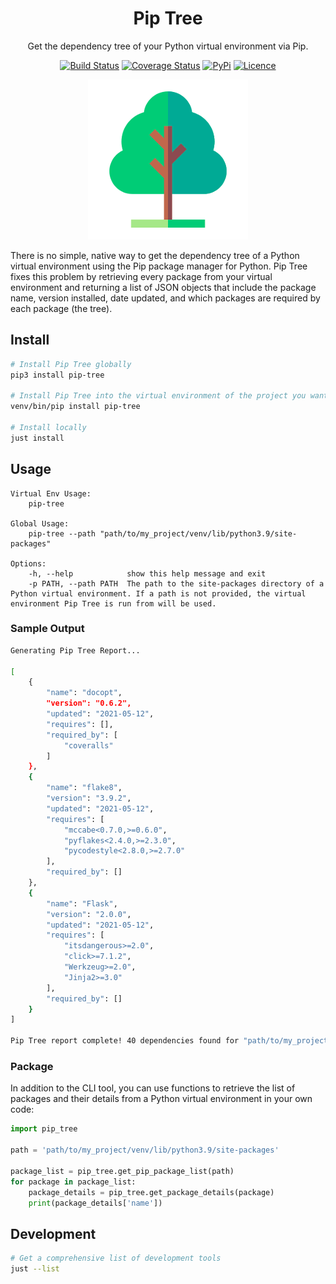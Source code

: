 <div align="center">

# Pip Tree

Get the dependency tree of your Python virtual environment via Pip.

[![Build Status](https://github.com/Justintime50/pip-tree/workflows/build/badge.svg)](https://github.com/Justintime50/pip-tree/actions)
[![Coverage Status](https://coveralls.io/repos/github/Justintime50/pip-tree/badge.svg?branch=main)](https://coveralls.io/github/Justintime50/pip-tree?branch=main)
[![PyPi](https://img.shields.io/pypi/v/pip-tree)](https://pypi.org/project/pip-tree/)
[![Licence](https://img.shields.io/github/license/justintime50/pip-tree)](LICENSE)

<img src="https://raw.githubusercontent.com/justintime50/assets/main/src/pip-tree/showcase.png" alt="Showcase">

</div>

There is no simple, native way to get the dependency tree of a Python virtual environment using the Pip package manager for Python. Pip Tree fixes this problem by retrieving every package from your virtual environment and returning a list of JSON objects that include the package name, version installed, date updated, and which packages are required by each package (the tree).

## Install

```bash
# Install Pip Tree globally
pip3 install pip-tree

# Install Pip Tree into the virtual environment of the project you want to run it on
venv/bin/pip install pip-tree

# Install locally
just install
```

## Usage

```text
Virtual Env Usage:
    pip-tree

Global Usage:
    pip-tree --path "path/to/my_project/venv/lib/python3.9/site-packages"

Options:
    -h, --help            show this help message and exit
    -p PATH, --path PATH  The path to the site-packages directory of a Python virtual environment. If a path is not provided, the virtual environment Pip Tree is run from will be used.
```

### Sample Output

```bash
Generating Pip Tree Report...

[
    {
        "name": "docopt",
        "version": "0.6.2",
        "updated": "2021-05-12",
        "requires": [],
        "required_by": [
            "coveralls"
        ]
    },
    {
        "name": "flake8",
        "version": "3.9.2",
        "updated": "2021-05-12",
        "requires": [
            "mccabe<0.7.0,>=0.6.0",
            "pyflakes<2.4.0,>=2.3.0",
            "pycodestyle<2.8.0,>=2.7.0"
        ],
        "required_by": []
    },
    {
        "name": "Flask",
        "version": "2.0.0",
        "updated": "2021-05-12",
        "requires": [
            "itsdangerous>=2.0",
            "click>=7.1.2",
            "Werkzeug>=2.0",
            "Jinja2>=3.0"
        ],
        "required_by": []
    }
]

Pip Tree report complete! 40 dependencies found for "path/to/my_project/venv/lib/python3.9/site-packages".
```

### Package

In addition to the CLI tool, you can use functions to retrieve the list of packages and their details from a Python virtual environment in your own code:

```python
import pip_tree

path = 'path/to/my_project/venv/lib/python3.9/site-packages'

package_list = pip_tree.get_pip_package_list(path)
for package in package_list:
    package_details = pip_tree.get_package_details(package)
    print(package_details['name'])
```

## Development

```bash
# Get a comprehensive list of development tools
just --list
```
